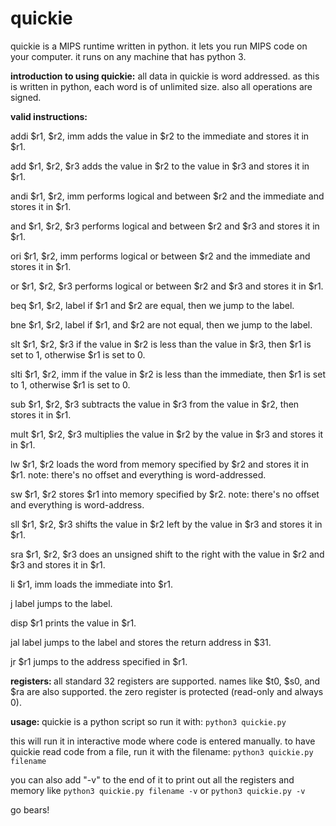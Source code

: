 quickie
=======

quickie is a MIPS runtime written in python. it lets you run MIPS code on your computer. it runs on any machine that has python 3.

<b>introduction to using quickie:</b>
all data in quickie is word addressed. as this is written in python, each word is of unlimited size. also all operations are signed.

<b>valid instructions:</b>

addi	$r1, $r2, imm
adds the value in $r2 to the immediate and stores it in $r1.

add	$r1, $r2, $r3
adds the value in $r2 to the value in $r3 and stores it in $r1.

andi	$r1, $r2, imm
performs logical and between $r2 and the immediate and stores it in $r1.

and	$r1, $r2, $r3
performs logical and between $r2 and $r3 and stores it in $r1.

ori	$r1, $r2, imm
performs logical or between $r2 and the immediate and stores it in $r1.

or	$r1, $r2, $r3
performs logical or between $r2 and $r3 and stores it in $r1.

beq	$r1, $r2, label
if $r1 and $r2 are equal, then we jump to the label.

bne	$r1, $r2, label
if $r1, and $r2 are not equal, then we jump to the label.

slt	$r1, $r2, $r3
if the value in $r2 is less than the value in $r3, then $r1 is set to 1, otherwise $r1 is set to 0.

slti	$r1, $r2, imm
if the value in $r2 is less than the immediate, then $r1 is set to 1, otherwise $r1 is set to 0.

sub	$r1, $r2, $r3
subtracts the value in $r3 from the value in $r2, then stores it in $r1.

mult	$r1, $r2, $r3
multiplies the value in $r2 by the value in $r3 and stores it in $r1.

lw	$r1, $r2
loads the word from memory specified by $r2 and stores it in $r1. note: there's no offset and everything is word-addressed.

sw	$r1, $r2
stores $r1 into memory specified by $r2. note: there's no offset and everything is word-address.

sll	$r1, $r2, $r3
shifts the value in $r2 left by the value in $r3 and stores it in $r1.

sra	$r1, $r2, $r3
does an unsigned shift to the right with the value in $r2 and $r3 and stores it in $r1.

li	$r1, imm
loads the immediate into $r1.

j	label
jumps to the label.

disp	$r1
prints the value in $r1.

jal	label
jumps to the label and stores the return address in $31.

jr	$r1
jumps to the address specified in $r1.

<b>registers: </b>
all standard 32 registers are supported. names like $t0, $s0, and $ra are also supported. the zero register is protected (read-only and always 0).

<b>usage: </b>
quickie is a python script so run it with:
<code>python3 quickie.py</code>

this will run it in interactive mode where code is entered manually. to have quickie read code from a file, run it with the filename:
<code>python3 quickie.py filename</code>

you can also add "-v" to the end of it to print out all the registers and memory like
<code>python3 quickie.py filename -v</code>
or 
<code>python3 quickie.py -v</code>

</b>go bears!</b>
